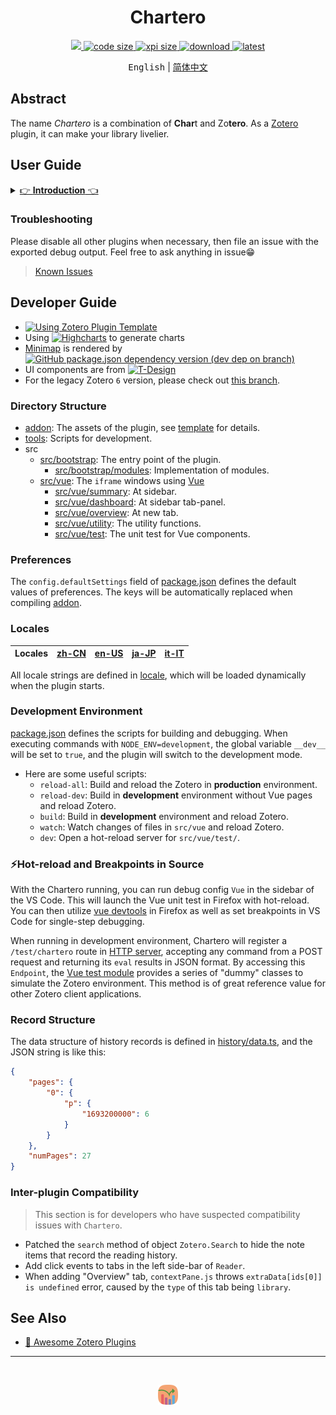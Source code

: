 <h1 align='center'>Chartero</h1>
<p align='center'>
    <a href="https://app.codacy.com/gh/volatile-static/Chartero/dashboard?utm_source=gh&utm_medium=referral&utm_content=&utm_campaign=Badge_grade">
        <img src="https://app.codacy.com/project/badge/Grade/e9a03b20fb90462180218819b41eb34d" />
    </a>
    <a href='../src/'>
        <img src='https://img.shields.io/github/languages/code-size/volatile-static/Chartero?logo=vuedotjs' alt='code size' />
    </a>
    <a href='https://github.com/volatile-static/Chartero/releases/latest/download/chartero.xpi'>
        <img src='https://img.shields.io/badge/dynamic/json?url=https%3A%2F%2Fapi.github.com%2Frepos%2Fvolatile-static%2FChartero%2Freleases%2Flatest&query=%24.assets%5B0%5D.size&suffix=%20Bytes&label=XPI&logo=Zotero&logoColor=%23CC2936' alt='xpi size' />
    </a>
    <a href='https://github.com/volatile-static/Chartero/releases'>
        <img src="https://img.shields.io/github/downloads/volatile-static/Chartero/total?logo=github" alt='download' />
    </a>
    <a href='https://github.com/volatile-static/Chartero/releases/latest/'>
        <img src="https://img.shields.io/github/downloads/volatile-static/Chartero/latest/total" alt='latest' />
    </a> 
</p>
<p align='center'>
    <kbd>English</kbd> | <a href='doc/readme.Md'>简体中文</a>
</p>

## Abstract

The name _Chartero_ is a combination of **Char**t and Zo**tero**. As a [Zotero](https://www.zotero.org/) plugin, it can make your library livelier.

## User Guide

<details>
<summary><u>👉 <b>Introduction</b> 👈</u></summary>

|                   Screenshots                   | Features                                                                                                                      |
| :---------------------------------------------: | :---------------------------------------------------------------------------------------------------------------------------- |
|      ![history recording](doc/record.jpg)       | The kernel of `Chartero`. It records page numbers and timestamps when you read.                                               |
|         ![open recent](doc/recent.png)          | In the main menu `File`, you can open the recently read documents.                                                            |
|            ![column](doc/column.png)            | In `items tree` of the library view, you can add a column to show reading progress.                                               |
|         ![dashboard](doc/dashboard.jpg)         | Illustrates all information about a `top-level item`. Updating as soon as record changes when in a `Reader`.                  |
|           ![summary](doc/summary.jpg)           | Summary of two or more `items`. _Will not_ be loaded if the number of selected items is larger than you set in preferences.   |
|          ![overview](doc/overview.jpg)          | Click `Main menu -> View -> Overview` and jump to a new tab.                                                                  |
|           ![minimap](doc/minimap.gif)           | Besides the scrollbar of `Reader`(PDF and ePub), grayscale blocks for read pages and color strips for annotations.           |
| ![images](doc/images.png) ![more](doc/more.png) | At the left sidebar of `Reader`, you can see all images in the current document. Click to navigate and double-click to copy. |

</details>

### Troubleshooting

Please disable all other plugins when necessary, then file an issue with the exported debug output. Feel free to ask anything in issue😁

> [Known Issues](https://github.com/volatile-static/Chartero/issues?q=is%3Aissue+is%3Aopen+label%3Abug)

## Developer Guide

-   [![Using Zotero Plugin Template](https://img.shields.io/badge/Using-Zotero%20Plugin%20Template-blue?style=flat-square&logo=github)](https://github.com/windingwind/zotero-plugin-template)
-   Using [![Highcharts](https://img.shields.io/github/package-json/dependency-version/volatile-static/Chartero/highcharts?logo=npm)](https://www.npmjs.com/package/highcharts) to generate charts
-   [Minimap](src/bootstrap/modules/minimap/) is rendered by [![GitHub package.json dependency version (dev dep on branch)](https://img.shields.io/github/package-json/dependency-version/volatile-static/chartero/dev/%40types%2Freact?logo=npm)](https://17.reactjs.org/)
-   UI components are from [![T-Design](https://img.shields.io/github/package-json/dependency-version/volatile-static/Chartero/tdesign-vue-next?logo=npm)](https://tdesign.tencent.com/vue-next)
-   For the legacy Zotero `6` version, please check out [this branch](https://github.com/volatile-static/Chartero/tree/js_overlay).

### Directory Structure

-   [addon](addon): The assets of the plugin, see [template](https://github.com/windingwind/zotero-plugin-template) for details.
-   [tools](tools): Scripts for development.
-   src
    -   [src/bootstrap](src/bootstrap): The entry point of the plugin.
        -   [src/bootstrap/modules](src/bootstrap/modules): Implementation of modules.
    -   [src/vue](src/vue): The `iframe` windows using [Vue](https://v3.vuejs.org/)
        -   [src/vue/summary](src/vue/summary): At sidebar.
        -   [src/vue/dashboard](src/vue/dashboard): At sidebar tab-panel.
        -   [src/vue/overview](src/vue/overview): At new tab.
        -   [src/vue/utility](src/vue/utility): The utility functions.
        -   [src/vue/test](src/vue/test): The unit test for Vue components.

### Preferences

The `config.defaultSettings` field of [package.json](package.json) defines the default values of preferences. The keys will be automatically replaced when compiling [addon](addon).

### Locales

| Locales | [zh-CN](addon/locale/zh-CN/) | [en-US](addon/locale/en-US/) | [ja-JP](addon/locale/ja-JP/) | [it-IT](addon/locale/it-IT/)
| :-----: | :---: | :---: | :---: | :---:

All locale strings are defined in [locale](addon/locale), which will be loaded dynamically when the plugin starts.

### Development Environment

[package.json](package.json) defines the scripts for building and debugging. When executing commands with `NODE_ENV=development`, the global variable `__dev__` will be set to `true`, and the plugin will switch to the development mode.
- Here are some useful scripts:
    - `reload-all`: Build and reload the Zotero in **production** environment.
    - `reload-dev`: Build in **development** environment without Vue pages and reload Zotero.
    - `build`: Build in **development** environment and reload Zotero.
    - `watch`: Watch changes of files in `src/vue` and reload Zotero.
    - `dev`: Open a hot-reload server for `src/vue/test/`. 

### ⚡Hot-reload and Breakpoints in Source

With the Chartero running, you can run debug config `Vue` in the sidebar of the VS Code. This will launch the Vue unit test in Firefox with hot-reload. You can then utilize [vue devtools](https://addons.mozilla.org/en-US/firefox/addon/vue-js-devtools/) in Firefox as well as set breakpoints in VS Code for single-step debugging.

When running in development environment, Chartero will register a `/test/chartero` route in [HTTP server](https://www.zotero.org/support/dev/client_coding/connector_http_server), accepting any command from a POST request and returning its `eval` results in JSON format. By accessing this `Endpoint`, the [Vue test module](src/vue/test/) provides a series of "dummy" classes to simulate the Zotero environment. This method is of great reference value for other Zotero client applications.

### Record Structure

The data structure of history records is defined in [history/data.ts](src/bootstrap/modules/history/data.ts), and the JSON string is like this:

```json
{
    "pages": {
        "0": {
            "p": {
                "1693200000": 6
            }
        }
    },
    "numPages": 27
}
```

### Inter-plugin Compatibility

> This section is for developers who have suspected compatibility issues with `Chartero`.

-   Patched the `search` method of object `Zotero.Search` to hide the note items that record the reading history.
-   Add click events to tabs in the left side-bar of `Reader`.
-   When adding "Overview" tab, `contextPane.js` throws `extraData[ids[0]] is undefined` error, caused by the `type` of this tab being `library`.

## See Also

-   [🤩 Awesome Zotero Plugins](https://plugins.zotero-chinese.com/charts.html)

---

<br />
<p align='center'><img src='addon/content/icons/icon32.png' alt='icon' /></p>
